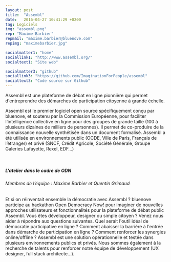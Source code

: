 ```yaml
---
layout: post
title:  "Assembl"
date:   2016-04-27 10:41:29 +0200
tag: Logiciels
img: "assembl.png"
rep: "Maxime Barbier"
repmail: "maxime.barbier@bluenove.com"
repimg: "maximebarbier.jpg"

socialmatter1: "home"
sociallink1: "http://www.assembl.org/"
socialtext1: "Site web"

socialmatter3: "github"
sociallink3: "https://github.com/ImaginationForPeople/assembl"
socialtext3: "Code source sur Github"
---
```


Assembl est une plateforme de débat en ligne pionnière qui permet d'entreprendre des démarches de participation citoyenne à grande échelle.

Assembl est le premier logiciel open source spécifiquement conçu par bluenove, et soutenu par la Commission Européenne, pour faciliter l’intelligence collective en ligne pour des groupes de grande taille (100 à plusieurs dizaines de milliers de personnes). Il permet de co-produire de la connaissance nouvelle synthétisée dans un document formalisé. Assembl a été utilisée en environnements public (OCDE, Ville de Paris, Français de l’étranger) et privé (SNCF, Crédit Agricole, Société Générale, Groupe Galeries Lafayette, Rexel, EDF…)

<br>



##### L'atelier dans le cadre de ODN

###### Membres de l’équipe : Maxime Barbier et Quentin Grimaud
Et si on réinventait ensemble la démocratie avec Assembl ? bluenove participe au hackathon Open Democracy Now! pour imaginer de nouvelles approches utilisateurs et fonctionnalités pour la plateforme de débat public Assembl. Vous êtes développeur, designer ou simple citoyen ? Venez nous aider à répondre aux questions suivantes. Quel serait l'outil idéal de démocratie participative en ligne ? Comment abaisser la barrière à l'entrée dans démarche de participation en ligne ? Comment renforcer les synergies online/offline ? Assembl est une solution opérationnelle et testée dans plusieurs environnements publics et privés. Nous sommes également à la recherche de talents pour renforcer notre équipe de développement (UX designer, full stack architecte...).

